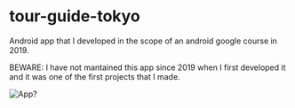 # tour-guide-tokyo
Android app that I developed in the scope of an android google course in 2019.

BEWARE:
  I have not mantained this app since 2019 when I first developed it and it was one of the first projects that I made.

![App?](https://media1.giphy.com/media/vXsMxfCgTbgOewRKJo/giphy.gif?cid=790b761198e25224bdca0dcc560f6424bd8ea6afd0165c2d&rid=giphy.gif&ct=g)
